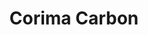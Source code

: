 ---
layout: wheels
catagory: wheels
title: Corima Carbon
image: wheels/corima.jpg
price: $1065
desc: The front wheel is very light, only 720g, it has an integrated magnet for use with a bike computer and its front "Chrono" hub is built with ceramic bearings.
---